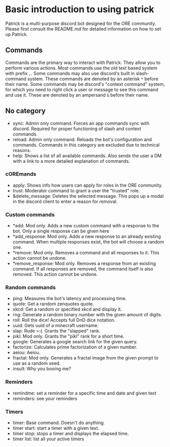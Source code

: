 # Basic introduction to using patrick

Patrick is a multi-purpose discord bot designed for the ORE community.
Please first consult the README.md for detailed information on how to set up Patrick.

## Commands

Commands are the primary way to interact with Patrick. They allow you to perform various actions. Most commands use the old text based system with prefix `,`. Some commands may also use discord's built in slash-command system. These commands are denoted by an asterisk `*` before their name. Some commands may be discord's "context command" system, for which you need to right click a user or message to see this command and use it. These are denoted by an ampersand `&` before their name.

## No category

- sync: Admin only command. Forces an app commands sync with discord. Required for proper functioning of slash and context commands.
- reload: Admin only command. Reloads the bot's configuration and commands. Commands in this category are excluded due to technical reasons.
- help: Shows a list of all available commands. Also sends the user a DM with a link to a more detailed explanation of commands.

### cOREmands

- apply: Shows info how users can apply for roles in the ORE community.
- trust: Moderator command to grant a user the "trusted" role.
- &delete_message: Deletes the selected message. This pops up a modal in the discord client to enter a reason for removal.

### Custom commands

- *add: Mod only. Adds a new custom command with a response to the bot. Only a single response can be given here
- *add_response: Mod only. Adds a new response to an already existing command. When multiple responses exist, the bot will choose a random one.
- *remove: Mod only. Removes a command and all responses to it. This action cannot be undone.
- *remove_response: Mod only. Removes a response from an existing command. If all responses are removed, the command itself is also removed. This action cannot be undone.

### Random commands

- ping: Measures the bot's latency and processing time.
- quote: Get a random zenquotes quote.
- xkcd: Get a random or specified xkcd and display it.
- rng: Generate a random binary number with the given amount of digits.
- roll: Roll the dice! Accepts full DnD dice notation.
- uuid: Gets uuid of a minecraft username.
- slap: Rude >:(. Grants the "slapped" rank.
- pikl: Mod only. Grants the "pikl" rank for a short time.
- google: Generates a google search link for the given query.
- factorize: Calculates prime factorization of a given number.
- aeiou: Aeiou.
- fractal: Mod only. Generates a fractal image from the given prompt to use as a random seed.
- insult: Why you booing me?

### Reminders

- remindme: set a reminder for a specific time and date and given text
- reminders: see your reminders

### Timers

- timer: Base command. Doesn't do anything.
- timer start: start a timer with a given text.
- timer stop: stops a timer and displays the elapsed time.
- timer list: list all your active timers
